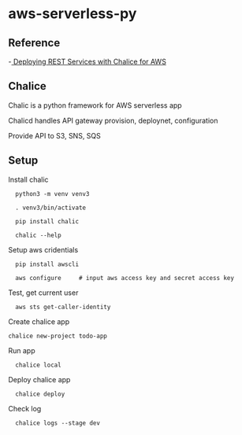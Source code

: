 # aws-serverless-py

## Reference
-[ Deploying REST Services with Chalice for AWS](https://www.linkedin.com/learning/deploying-rest-services-with-chalice-for-aws)


## Chalice
Chalic is a python framework for AWS serverless app

Chalicd handles API gateway provision, deploynet, configuration

Provide API to S3, SNS, SQS

## Setup
Install chalic
```
  python3 -m venv venv3

  . venv3/bin/activate

  pip install chalic

  chalic --help
```
Setup aws cridentials
```
  pip install awscli

  aws configure     # input aws access key and secret access key
``` 

Test, get current user
```
  aws sts get-caller-identity
```

Create chalice app
```
chalice new-project todo-app

```

Run app
```
  chalice local
```

Deploy chalice app
```
  chalice deploy
```

Check log
```
  chalice logs --stage dev
```
